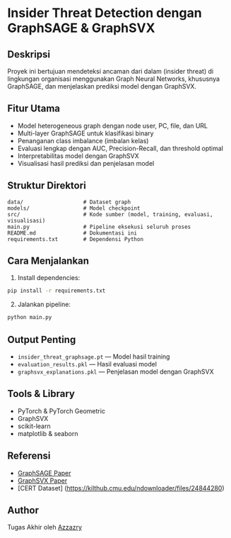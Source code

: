 
# Insider Threat Detection dengan GraphSAGE & GraphSVX

## Deskripsi  
Proyek ini bertujuan mendeteksi ancaman dari dalam (insider threat) di lingkungan organisasi menggunakan Graph Neural Networks, khususnya GraphSAGE, dan menjelaskan prediksi model dengan GraphSVX.

## Fitur Utama  
- Model heterogeneous graph dengan node user, PC, file, dan URL  
- Multi-layer GraphSAGE untuk klasifikasi binary  
- Penanganan class imbalance (imbalan kelas)  
- Evaluasi lengkap dengan AUC, Precision-Recall, dan threshold optimal  
- Interpretabilitas model dengan GraphSVX  
- Visualisasi hasil prediksi dan penjelasan model

## Struktur Direktori  
```
data/                   # Dataset graph    
models/                 # Model checkpoint  
src/                    # Kode sumber (model, training, evaluasi, visualisasi)  
main.py                 # Pipeline eksekusi seluruh proses  
README.md               # Dokumentasi ini  
requirements.txt        # Dependensi Python  
```

## Cara Menjalankan  
1. Install dependencies:  
```bash
pip install -r requirements.txt
```

2. Jalankan pipeline:  
```bash
python main.py
```

## Output Penting  
- `insider_threat_graphsage.pt` — Model hasil training  
- `evaluation_results.pkl` — Hasil evaluasi model  
- `graphsvx_explanations.pkl` — Penjelasan model dengan GraphSVX  

## Tools & Library  
- PyTorch & PyTorch Geometric  
- GraphSVX  
- scikit-learn  
- matplotlib & seaborn  

## Referensi  
- [GraphSAGE Paper](https://cs.stanford.edu/people/jure/pubs/graphsage-nips17.pdf)  
- [GraphSVX Paper](https://arxiv.org/pdf/2104.10482)  
- [CERT Dataset] (https://kilthub.cmu.edu/ndownloader/files/24844280)

## Author  
Tugas Akhir oleh [Azzazry](https://github.com/azzazry)